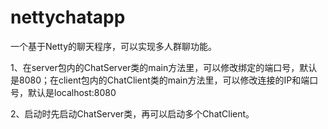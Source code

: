 # nettychatapp
一个基于Netty的聊天程序，可以实现多人群聊功能。

1、在server包内的ChatServer类的main方法里，可以修改绑定的端口号，默认是8080；在client包内的ChatClient类的main方法里，可以修改连接的IP和端口号，默认是localhost:8080

2、启动时先启动ChatServer类，再可以启动多个ChatClient。
